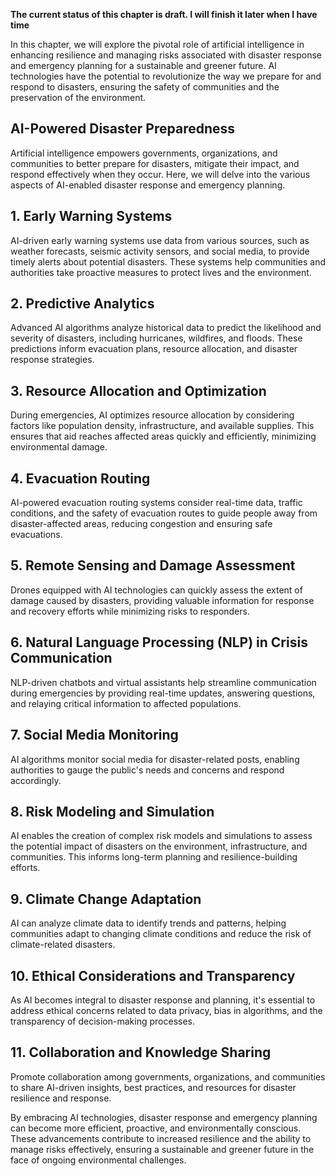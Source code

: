 **The current status of this chapter is draft. I will finish it later when I have time**

In this chapter, we will explore the pivotal role of artificial intelligence in enhancing resilience and managing risks associated with disaster response and emergency planning for a sustainable and greener future. AI technologies have the potential to revolutionize the way we prepare for and respond to disasters, ensuring the safety of communities and the preservation of the environment.

**AI-Powered Disaster Preparedness**
------------------------------------

Artificial intelligence empowers governments, organizations, and communities to better prepare for disasters, mitigate their impact, and respond effectively when they occur. Here, we will delve into the various aspects of AI-enabled disaster response and emergency planning.

**1. Early Warning Systems**
----------------------------

AI-driven early warning systems use data from various sources, such as weather forecasts, seismic activity sensors, and social media, to provide timely alerts about potential disasters. These systems help communities and authorities take proactive measures to protect lives and the environment.

**2. Predictive Analytics**
---------------------------

Advanced AI algorithms analyze historical data to predict the likelihood and severity of disasters, including hurricanes, wildfires, and floods. These predictions inform evacuation plans, resource allocation, and disaster response strategies.

**3. Resource Allocation and Optimization**
-------------------------------------------

During emergencies, AI optimizes resource allocation by considering factors like population density, infrastructure, and available supplies. This ensures that aid reaches affected areas quickly and efficiently, minimizing environmental damage.

**4. Evacuation Routing**
-------------------------

AI-powered evacuation routing systems consider real-time data, traffic conditions, and the safety of evacuation routes to guide people away from disaster-affected areas, reducing congestion and ensuring safe evacuations.

**5. Remote Sensing and Damage Assessment**
-------------------------------------------

Drones equipped with AI technologies can quickly assess the extent of damage caused by disasters, providing valuable information for response and recovery efforts while minimizing risks to responders.

**6. Natural Language Processing (NLP) in Crisis Communication**
----------------------------------------------------------------

NLP-driven chatbots and virtual assistants help streamline communication during emergencies by providing real-time updates, answering questions, and relaying critical information to affected populations.

**7. Social Media Monitoring**
------------------------------

AI algorithms monitor social media for disaster-related posts, enabling authorities to gauge the public's needs and concerns and respond accordingly.

**8. Risk Modeling and Simulation**
-----------------------------------

AI enables the creation of complex risk models and simulations to assess the potential impact of disasters on the environment, infrastructure, and communities. This informs long-term planning and resilience-building efforts.

**9. Climate Change Adaptation**
--------------------------------

AI can analyze climate data to identify trends and patterns, helping communities adapt to changing climate conditions and reduce the risk of climate-related disasters.

**10. Ethical Considerations and Transparency**
-----------------------------------------------

As AI becomes integral to disaster response and planning, it's essential to address ethical concerns related to data privacy, bias in algorithms, and the transparency of decision-making processes.

**11. Collaboration and Knowledge Sharing**
-------------------------------------------

Promote collaboration among governments, organizations, and communities to share AI-driven insights, best practices, and resources for disaster resilience and response.

By embracing AI technologies, disaster response and emergency planning can become more efficient, proactive, and environmentally conscious. These advancements contribute to increased resilience and the ability to manage risks effectively, ensuring a sustainable and greener future in the face of ongoing environmental challenges.
